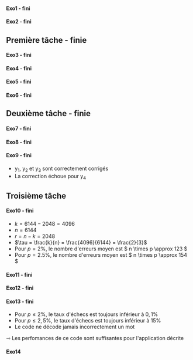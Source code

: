 #### Exo1 - fini
#### Exo2 - fini
## Première tâche - finie
#### Exo3 - fini
#### Exo4 - fini
#### Exo5 - fini
#### Exo6 - fini
## Deuxième tâche - finie
#### Exo7 - fini
#### Exo8 - fini
#### Exo9 - fini
* y<sub>1</sub>, y<sub>2</sub> et y<sub>3</sub> sont correctement corrigés
* La correction échoue pour y<sub>4</sub>
## Troisième tâche
#### Exo10 - fini
* $k = 6144 - 2048 = 4096$
* $n = 6144$
* $r = n - k = 2048$
* $\tau = \frac{k}{n} = \frac{4096}{6144} = \frac{2}{3}$
* Pour $p = 2\%$, le nombre d'erreurs moyen est $ n \times p \approx 123 $
* Pour $p = 2.5\%$, le nombre d'erreurs moyen est $ n \times p \approx 154 $
#### Exo11 - fini
#### Exo12 - fini
#### Exo13 - fini
* Pour $p\le 2\%$, le taux d'échecs est toujours inférieur à $0,1\%$
* Pour $p\le 2,5\%$, le taux d'échecs est toujours inférieur à $15\%$
* Le code ne décode jamais incorrectement un mot

&roarr; Les perfomances de ce code sont suffisantes pour l'application décrite
#### Exo14